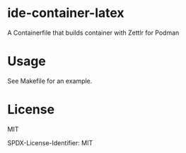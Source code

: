 # ide-container-latex

A Containerfile that builds container with Zettlr for Podman

# Usage

See Makefile for an example.


# License

MIT

SPDX-License-Identifier: MIT
